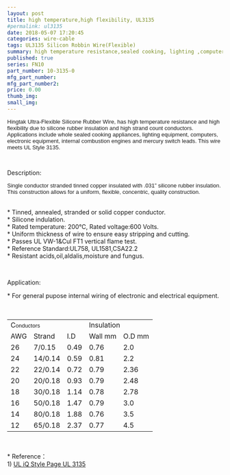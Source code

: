 ```yaml
---
layout: post
title: high temperature,high flexibility, UL3135
#permalink: ul3135
date: 2018-05-07 17:20:45
categories: wire-cable
tags: UL3135 Silicon Robbin Wire(Flexible)
summary: high temperature resistance,sealed cooking, lighting ,computers, electronic, switch lead
published: true 
series: FN10
part_number: 10-3135-0
mfg_part_number: 
mfg_part_number2: 
price: 0.00
thumb_img: 
small_img: 
---
```



<p>
	<span style="font-family:Arial, Helvetica, sans-serif;font-size:small;background-color:#FFFFFF;">Hingtak Ultra-Flexible Silicone Rubber Wire, has high temperature resistance and high flexibility due to silicone rubber insulation and high strand count conductors.&nbsp; Applications include whole sealed cooking appliances, lighting equipment, computers, electronic equipment, internal combustion engines and mercury switch leads. This wire meets UL Style 3135. </span> 
</p>
<p>
	<span style="font-family:Arial, Helvetica, sans-serif;font-size:small;background-color:#FFFFFF;"><br />
</span> 
</p>
<p>
	Description:
</p>
<p>
	<span style="font-family:Arial, Helvetica, sans-serif;font-size:small;background-color:#FFFFFF;">Single conductor stranded tinned copper insulated with .031” silicone rubber insulation. This construction allows for a uniform, flexible, concentric, quality construction.</span> 
</p>
<p>
	<br />
* Tinned, annealed, stranded or solid copper conductor.<br />
* Silicone indulation.<br />
* Rated temperature: 200℃, Rated voltage:600 Volts.<br />
* Uniform thickness of wire to ensure easy stripping and cutting.<br />
* Passes UL VW-1&amp;Cul FT1 vertical flame test.<br />
* Reference Standard:UL758, UL1581,CSA22.2 <br />
* Resistant acids,oil,aldalis,moisture and fungus.
</p>
<p>
	<br />
</p>
<p>
	Application:
</p>
<p>
	* For general pupose internal wiring of electronic and electrical equipment.
</p>
<p>
	<br />
</p>
<div class="table-responsive">
	<table class="table table-bordered table-hover table-condensed">
		<tbody>
			<tr>
				<td colspan="3">
					<span style="background-color:#FFFFFF;">C</span><span style="font-family:Arial, Helvetica, sans-serif;font-size:small;background-color:#FFFFFF;">onductors</span> 
				</td>
				<td colspan="2">
					Insulation
				</td>
			</tr>
			<tr>
				<td>
					AWG
				</td>
				<td>
					Strand
				</td>
				<td>
					I.D
				</td>
				<td>
					Wall mm
				</td>
				<td>
					O.D mm
				</td>
			</tr>
			<tr>
				<td>
					26
				</td>
				<td>
					7/0.15
				</td>
				<td>
					0.49
				</td>
				<td>
					0.76
				</td>
				<td>
					2.0
				</td>
			</tr>
			<tr>
				<td>
					24
				</td>
				<td>
					14/0.14
				</td>
				<td>
					0.59
				</td>
				<td>
					0.81
				</td>
				<td>
					2.2
				</td>
			</tr>
			<tr>
				<td>
					22
				</td>
				<td>
					22/0.14
				</td>
				<td>
					0.72
				</td>
				<td>
					0.79
				</td>
				<td>
					2.36
				</td>
			</tr>
			<tr>
				<td>
					20
				</td>
				<td>
					20/0.18
				</td>
				<td>
					0.93
				</td>
				<td>
					0.79
				</td>
				<td>
					2.48
				</td>
			</tr>
			<tr>
				<td>
					18
				</td>
				<td>
					30/0.18
				</td>
				<td>
					1.14
				</td>
				<td>
					0.78
				</td>
				<td>
					2.78
				</td>
			</tr>
			<tr>
				<td>
					16
				</td>
				<td>
					50/0.18
				</td>
				<td>
					1.47
				</td>
				<td>
					0.79
				</td>
				<td>
					3.0
				</td>
			</tr>
			<tr>
				<td>
					14
				</td>
				<td>
					80/0.18
				</td>
				<td>
					1.88
				</td>
				<td>
					0.76
				</td>
				<td>
					3.5
				</td>
			</tr>
			<tr>
				<td>
					12
				</td>
				<td>
					65/0.18
				</td>
				<td>
					2.37
				</td>
				<td>
					0.77
				</td>
				<td>
					4.5
				</td>
			</tr>
		</tbody>
	</table>
</div>
<p>
	<br />
</p>
<p>
	* Reference：<br />
1) <a href="http://iq.ul.com/awm/stylepage.aspx?Style=3135" target="_blank">UL iQ Style Page UL 3135 </a> 
</p>